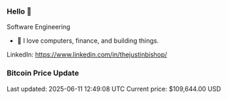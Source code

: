 ### Hello 🤙  

Software Engineering

- 🔭 I love computers, finance, and building things.
  
LinkedIn: https://www.linkedin.com/in/thejustinbishop/  










































































































































































































































































































































































































































































































































































































































































































### Bitcoin Price Update
Last updated: 2025-06-11 12:49:08 UTC
Current price: $109,644.00 USD
